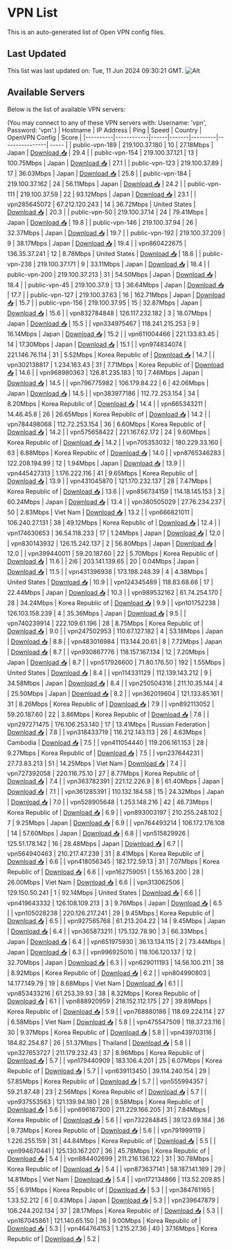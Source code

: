 # VPN List

This is an auto-generated list of Open VPN config files.

## Last Updated

This list was last updated on: Tue, 11 Jun 2024 09:30:21 GMT.
![Alt](https://repobeats.axiom.co/api/embed/186b98318ef1479477931607c1ad7d823f12451f.svg "Repobeats analytics image")

## Available Servers

Below is the list of available VPN servers:

(You may connect to any of these VPN servers with: Username: 'vpn', Password: 'vpn'.)
| Hostname | IP Address | Ping | Speed | Country | OpenVPN Config | Score |
|----------|------------|------|-------|---------|----------------| ----- |
| public-vpn-189 | 219.100.37.180 | 10 | 27.18Mbps | Japan | [Download 📥](./configs/server_0_JP.ovpn) | 29.4 |
| public-vpn-154 | 219.100.37.121 | 13 | 100.75Mbps | Japan | [Download 📥](./configs/server_1_JP.ovpn) | 27.1 |
| public-vpn-123 | 219.100.37.89 | 17 | 36.03Mbps | Japan | [Download 📥](./configs/server_2_JP.ovpn) | 25.8 |
| public-vpn-184 | 219.100.37.162 | 24 | 56.11Mbps | Japan | [Download 📥](./configs/server_3_JP.ovpn) | 24.2 |
| public-vpn-111 | 219.100.37.59 | 22 | 93.12Mbps | Japan | [Download 📥](./configs/server_4_JP.ovpn) | 23.1 |
| vpn285645072 | 67.212.120.243 | 14 | 36.72Mbps | United States | [Download 📥](./configs/server_5_US.ovpn) | 20.3 |
| public-vpn-50 | 219.100.37.14 | 24 | 79.41Mbps | Japan | [Download 📥](./configs/server_6_JP.ovpn) | 19.8 |
| public-vpn-146 | 219.100.37.94 | 26 | 32.37Mbps | Japan | [Download 📥](./configs/server_7_JP.ovpn) | 19.7 |
| public-vpn-192 | 219.100.37.209 | 9 | 38.17Mbps | Japan | [Download 📥](./configs/server_8_JP.ovpn) | 19.4 |
| vpn860422675 | 136.35.37.241 | 12 | 8.78Mbps | United States | [Download 📥](./configs/server_9_US.ovpn) | 18.6 |
| public-vpn-238 | 219.100.37.171 | 9 | 33.11Mbps | Japan | [Download 📥](./configs/server_10_JP.ovpn) | 18.4 |
| public-vpn-200 | 219.100.37.213 | 31 | 54.50Mbps | Japan | [Download 📥](./configs/server_11_JP.ovpn) | 18.4 |
| public-vpn-45 | 219.100.37.9 | 13 | 36.64Mbps | Japan | [Download 📥](./configs/server_12_JP.ovpn) | 17.7 |
| public-vpn-127 | 219.100.37.63 | 16 | 162.71Mbps | Japan | [Download 📥](./configs/server_13_JP.ovpn) | 15.7 |
| public-vpn-156 | 219.100.37.95 | 15 | 32.87Mbps | Japan | [Download 📥](./configs/server_14_JP.ovpn) | 15.6 |
| vpn832784848 | 126.117.232.182 | 3 | 18.07Mbps | Japan | [Download 📥](./configs/server_15_JP.ovpn) | 15.5 |
| vpn334975467 | 118.241.215.253 | 9 | 16.14Mbps | Japan | [Download 📥](./configs/server_16_JP.ovpn) | 15.2 |
| vpn611004466 | 221.133.83.45 | 14 | 17.30Mbps | Japan | [Download 📥](./configs/server_17_JP.ovpn) | 15.1 |
| vpn974834074 | 221.146.76.114 | 31 | 5.52Mbps | Korea Republic of | [Download 📥](./configs/server_18_KR.ovpn) | 14.7 |
| vpn302138817 | 1.234.163.43 | 31 | 7.71Mbps | Korea Republic of | [Download 📥](./configs/server_19_KR.ovpn) | 14.6 |
| vpn968980363 | 126.81.235.183 | 10 | 7.46Mbps | Japan | [Download 📥](./configs/server_20_JP.ovpn) | 14.5 |
| vpn796775982 | 106.179.84.22 | 6 | 42.06Mbps | Japan | [Download 📥](./configs/server_21_JP.ovpn) | 14.5 |
| vpn383977186 | 112.72.253.154 | 34 | 8.20Mbps | Korea Republic of | [Download 📥](./configs/server_22_KR.ovpn) | 14.4 |
| vpn665343211 | 14.46.45.8 | 26 | 26.65Mbps | Korea Republic of | [Download 📥](./configs/server_23_KR.ovpn) | 14.2 |
| vpn784498068 | 112.72.253.154 | 36 | 6.60Mbps | Korea Republic of | [Download 📥](./configs/server_24_KR.ovpn) | 14.2 |
| vpn575658422 | 221.167.62.172 | 24 | 9.60Mbps | Korea Republic of | [Download 📥](./configs/server_25_KR.ovpn) | 14.2 |
| vpn705353032 | 180.229.33.160 | 63 | 6.88Mbps | Korea Republic of | [Download 📥](./configs/server_26_KR.ovpn) | 14.0 |
| vpn8765346283 | 122.208.194.99 | 12 | 1.94Mbps | Japan | [Download 📥](./configs/server_27_JP.ovpn) | 13.9 |
| vpn445427313 | 1.176.222.116 | 41 | 9.65Mbps | Korea Republic of | [Download 📥](./configs/server_28_KR.ovpn) | 13.9 |
| vpn431045870 | 121.170.232.137 | 28 | 7.47Mbps | Korea Republic of | [Download 📥](./configs/server_29_KR.ovpn) | 13.6 |
| vpn856734159 | 114.18.145.153 | 3 | 60.24Mbps | Japan | [Download 📥](./configs/server_30_JP.ovpn) | 13.4 |
| vpn380505029 | 27.76.234.237 | 50 | 2.83Mbps | Viet Nam | [Download 📥](./configs/server_31_VN.ovpn) | 13.2 |
| vpn666821011 | 106.240.27.131 | 38 | 49.12Mbps | Korea Republic of | [Download 📥](./configs/server_32_KR.ovpn) | 12.4 |
| vpn174630653 | 36.54.118.233 | 17 | 1.24Mbps | Japan | [Download 📥](./configs/server_33_JP.ovpn) | 12.0 |
| vpn830143932 | 126.15.242.137 | 2 | 56.80Mbps | Japan | [Download 📥](./configs/server_34_JP.ovpn) | 12.0 |
| vpn399440011 | 59.20.187.60 | 22 | 5.70Mbps | Korea Republic of | [Download 📥](./configs/server_35_KR.ovpn) | 11.6 |
| 2i6 | 203.141.139.65 | 20 | 0.04Mbps | Japan | [Download 📥](./configs/server_36_JP.ovpn) | 11.5 |
| vpn431396938 | 173.198.248.39 | 4 | 4.38Mbps | United States | [Download 📥](./configs/server_37_US.ovpn) | 10.9 |
| vpn124345489 | 118.83.68.66 | 17 | 22.44Mbps | Japan | [Download 📥](./configs/server_38_JP.ovpn) | 10.3 |
| vpn989532162 | 61.74.254.170 | 28 | 34.24Mbps | Korea Republic of | [Download 📥](./configs/server_39_KR.ovpn) | 9.9 |
| vpn101752238 | 126.103.158.239 | 4 | 35.36Mbps | Japan | [Download 📥](./configs/server_40_JP.ovpn) | 9.5 |
| vpn740239914 | 222.109.61.196 | 28 | 8.75Mbps | Korea Republic of | [Download 📥](./configs/server_41_KR.ovpn) | 9.0 |
| vpn247502953 | 110.67.127.182 | 4 | 53.18Mbps | Japan | [Download 📥](./configs/server_42_JP.ovpn) | 8.8 |
| vpn483016984 | 113.144.20.61 | 8 | 7.72Mbps | Japan | [Download 📥](./configs/server_43_JP.ovpn) | 8.7 |
| vpn930867776 | 118.157.167.134 | 12 | 7.20Mbps | Japan | [Download 📥](./configs/server_44_JP.ovpn) | 8.7 |
| vpn517926600 | 71.80.176.50 | 192 | 1.55Mbps | United States | [Download 📥](./configs/server_45_US.ovpn) | 8.4 |
| vpn114331129 | 112.139.143.212 | 9 | 34.58Mbps | Japan | [Download 📥](./configs/server_46_JP.ovpn) | 8.4 |
| vpn250504316 | 211.10.35.144 | 4 | 25.50Mbps | Japan | [Download 📥](./configs/server_47_JP.ovpn) | 8.2 |
| vpn362019604 | 121.133.85.161 | 31 | 8.26Mbps | Korea Republic of | [Download 📥](./configs/server_48_KR.ovpn) | 7.9 |
| vpn892113052 | 59.20.187.60 | 22 | 3.86Mbps | Korea Republic of | [Download 📥](./configs/server_49_KR.ovpn) | 7.8 |
| vpn297271475 | 176.106.253.140 | 17 | 13.41Mbps | Russian Federation | [Download 📥](./configs/server_50_RU.ovpn) | 7.8 |
| vpn318433719 | 116.212.143.113 | 26 | 4.63Mbps | Cambodia | [Download 📥](./configs/server_51_KH.ovpn) | 7.5 |
| vpn411054440 | 119.206.161.153 | 28 | 9.27Mbps | Korea Republic of | [Download 📥](./configs/server_52_KR.ovpn) | 7.5 |
| vpn237644231 | 27.73.83.213 | 51 | 14.25Mbps | Viet Nam | [Download 📥](./configs/server_53_VN.ovpn) | 7.4 |
| vpn727392058 | 220.116.75.10 | 27 | 8.77Mbps | Korea Republic of | [Download 📥](./configs/server_54_KR.ovpn) | 7.4 |
| vpn363782391 | 221.12.226.9 | 8 | 61.40Mbps | Japan | [Download 📥](./configs/server_55_JP.ovpn) | 7.1 |
| vpn361285391 | 110.132.184.58 | 15 | 24.32Mbps | Japan | [Download 📥](./configs/server_56_JP.ovpn) | 7.0 |
| vpn528905648 | 1.253.148.216 | 42 | 46.73Mbps | Korea Republic of | [Download 📥](./configs/server_57_KR.ovpn) | 6.9 |
| vpn893003197 | 210.255.248.102 | 7 | 9.25Mbps | Japan | [Download 📥](./configs/server_58_JP.ovpn) | 6.9 |
| vpn764493214 | 106.172.176.108 | 14 | 57.60Mbps | Japan | [Download 📥](./configs/server_59_JP.ovpn) | 6.8 |
| vpn515829926 | 125.51.178.142 | 16 | 28.48Mbps | Japan | [Download 📥](./configs/server_60_JP.ovpn) | 6.7 |
| vpn564940463 | 210.217.47.239 | 31 | 8.41Mbps | Korea Republic of | [Download 📥](./configs/server_61_KR.ovpn) | 6.6 |
| vpn418056345 | 182.172.59.13 | 31 | 7.07Mbps | Korea Republic of | [Download 📥](./configs/server_62_KR.ovpn) | 6.6 |
| vpn162759051 | 1.55.163.200 | 28 | 26.00Mbps | Viet Nam | [Download 📥](./configs/server_63_VN.ovpn) | 6.6 |
| vpn313062506 | 129.150.50.241 | 1 | 92.14Mbps | United States | [Download 📥](./configs/server_64_US.ovpn) | 6.6 |
| vpn419643332 | 126.108.109.213 | 3 | 9.76Mbps | Japan | [Download 📥](./configs/server_65_JP.ovpn) | 6.5 |
| vpn105028238 | 220.126.217.241 | 29 | 9.45Mbps | Korea Republic of | [Download 📥](./configs/server_66_KR.ovpn) | 6.5 |
| vpn927565768 | 61.213.204.22 | 14 | 9.45Mbps | Japan | [Download 📥](./configs/server_67_JP.ovpn) | 6.4 |
| vpn365873211 | 175.132.78.90 | 3 | 66.33Mbps | Japan | [Download 📥](./configs/server_68_JP.ovpn) | 6.4 |
| vpn651975930 | 36.13.134.115 | 2 | 73.44Mbps | Japan | [Download 📥](./configs/server_69_JP.ovpn) | 6.3 |
| vpn996925010 | 118.106.120.137 | 12 | 32.70Mbps | Japan | [Download 📥](./configs/server_70_JP.ovpn) | 6.3 |
| vpn629011193 | 14.56.100.211 | 38 | 8.92Mbps | Korea Republic of | [Download 📥](./configs/server_71_KR.ovpn) | 6.2 |
| vpn804990803 | 14.177.149.79 | 19 | 8.68Mbps | Viet Nam | [Download 📥](./configs/server_72_VN.ovpn) | 6.1 |
| vpn853433216 | 61.253.39.93 | 38 | 8.32Mbps | Korea Republic of | [Download 📥](./configs/server_73_KR.ovpn) | 6.1 |
| vpn888920959 | 218.152.112.175 | 27 | 39.89Mbps | Korea Republic of | [Download 📥](./configs/server_74_KR.ovpn) | 5.9 |
| vpn768880186 | 118.69.224.114 | 27 | 6.58Mbps | Viet Nam | [Download 📥](./configs/server_75_VN.ovpn) | 5.8 |
| vpn475547509 | 118.37.23.116 | 30 | 9.37Mbps | Korea Republic of | [Download 📥](./configs/server_76_KR.ovpn) | 5.8 |
| vpn439703116 | 184.82.254.87 | 26 | 51.37Mbps | Thailand | [Download 📥](./configs/server_77_TH.ovpn) | 5.8 |
| vpn327653727 | 211.179.232.43 | 37 | 8.96Mbps | Korea Republic of | [Download 📥](./configs/server_78_KR.ovpn) | 5.7 |
| vpn179440909 | 183.106.4.201 | 25 | 6.07Mbps | Korea Republic of | [Download 📥](./configs/server_79_KR.ovpn) | 5.7 |
| vpn639113450 | 39.114.240.154 | 29 | 57.85Mbps | Korea Republic of | [Download 📥](./configs/server_80_KR.ovpn) | 5.7 |
| vpn555994357 | 59.21.87.48 | 23 | 2.56Mbps | Korea Republic of | [Download 📥](./configs/server_81_KR.ovpn) | 5.7 |
| vpn937553563 | 121.139.94.180 | 28 | 9.58Mbps | Korea Republic of | [Download 📥](./configs/server_82_KR.ovpn) | 5.6 |
| vpn696187300 | 211.229.166.205 | 31 | 7.84Mbps | Korea Republic of | [Download 📥](./configs/server_83_KR.ovpn) | 5.6 |
| vpn732284845 | 39.123.69.184 | 36 | 9.73Mbps | Korea Republic of | [Download 📥](./configs/server_84_KR.ovpn) | 5.6 |
| vpn791999119 | 1.226.255.159 | 31 | 44.84Mbps | Korea Republic of | [Download 📥](./configs/server_85_KR.ovpn) | 5.5 |
| vpn994670441 | 125.130.167.207 | 36 | 45.78Mbps | Korea Republic of | [Download 📥](./configs/server_86_KR.ovpn) | 5.4 |
| vpn884402699 | 211.216.136.122 | 31 | 30.78Mbps | Korea Republic of | [Download 📥](./configs/server_87_KR.ovpn) | 5.4 |
| vpn873637141 | 58.187.141.169 | 29 | 14.81Mbps | Viet Nam | [Download 📥](./configs/server_88_VN.ovpn) | 5.4 |
| vpn172134866 | 113.52.209.85 | 55 | 6.91Mbps | Korea Republic of | [Download 📥](./configs/server_89_KR.ovpn) | 5.3 |
| vpn384761165 | 1.33.52.212 | 6 | 0.43Mbps | Japan | [Download 📥](./configs/server_90_JP.ovpn) | 5.3 |
| vpn239647879 | 106.244.202.134 | 37 | 28.17Mbps | Korea Republic of | [Download 📥](./configs/server_91_KR.ovpn) | 5.3 |
| vpn167045861 | 121.140.65.150 | 36 | 9.00Mbps | Korea Republic of | [Download 📥](./configs/server_92_KR.ovpn) | 5.3 |
| vpn464764153 | 1.215.27.36 | 40 | 37.16Mbps | Korea Republic of | [Download 📥](./configs/server_93_KR.ovpn) | 5.2 |
